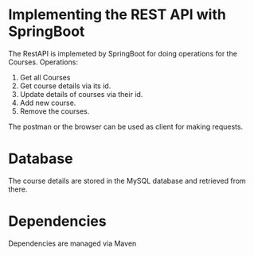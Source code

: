 # Implementing the REST API with SpringBoot

The RestAPI is implemeted by SpringBoot for doing operations for the Courses.
Operations:
1. Get all Courses
2. Get course details via its id.
3. Update details of courses via their id.
4. Add new course.
5. Remove the courses.

The postman or the browser can be used as client for making requests.

# Database
The course details are stored in the MySQL database and retrieved from there.

# Dependencies
Dependencies are managed via Maven
